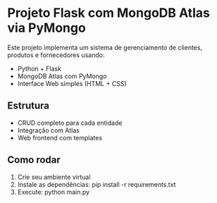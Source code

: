 # Projeto Flask com MongoDB Atlas via PyMongo

Este projeto implementa um sistema de gerenciamento de clientes, produtos e fornecedores usando:
- Python + Flask
- MongoDB Atlas com PyMongo
- Interface Web simples (HTML + CSS)

## Estrutura
- CRUD completo para cada entidade
- Integração com Atlas
- Web frontend com templates

## Como rodar
1. Crie seu ambiente virtual
2. Instale as dependências:
   pip install -r requirements.txt
3. Execute:
   python main.py
